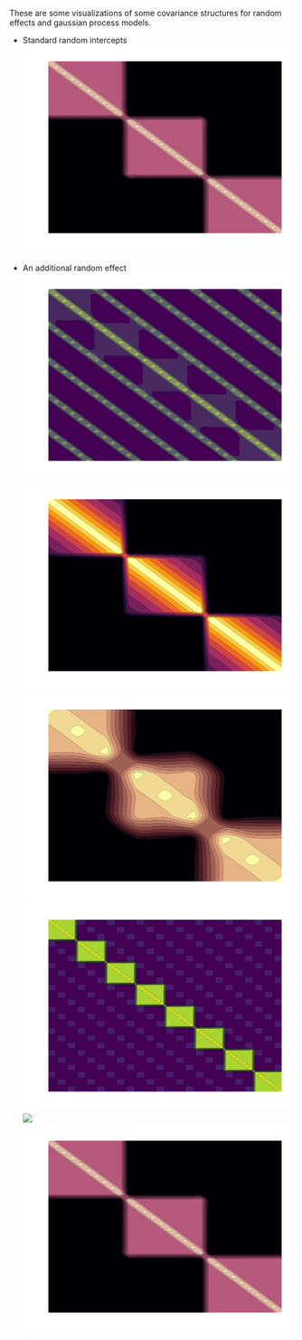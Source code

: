 
These are some visualizations of some covariance structures for random effects and gaussian process models.

- Standard random intercepts
![](model_ri_contour.png)

- An additional random effect
![](model_2re_contour.png)
![](model_ar_contour.png)
![](model_nest_contour_zoom.png)
![](model_nonest_contour.png)
![](model_nonest_contour_zoom.png)
![](model_ri_contour.png)